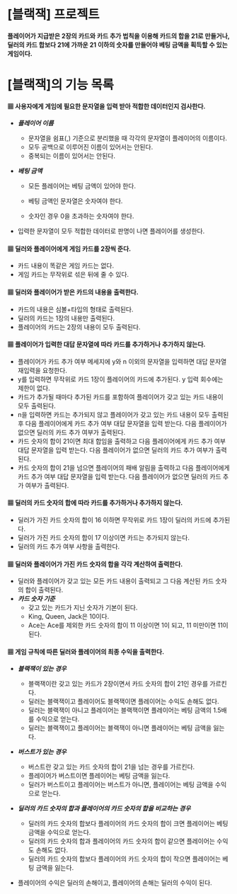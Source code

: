 # [블랙잭] 프로젝트

#### 플레이어가 지급받은 2장의 카드와 카드 추가 법칙을 이용해 카드의 합을 21로 만들거나, 딜러의 카드 합보다 21에 가까운 21 이하의 숫자를 만들어야 베팅 금액을 획득할 수 있는 게임이다.



# [블랙잭]의 기능 목록

#### ▦ 사용자에게 게임에 필요한 문자열을 입력 받아 적합한 데이터인지 검사한다.

- **_플레이어 이름_**
  - 문자열을 쉼표(,) 기준으로 분리했을 때 각각의 문자열이 플레이어의 이름이다.
  - 모두 공백으로 이루어진 이름이 있어서는 안된다.
  - 중복되는 이름이 있어서는 안된다.

- **_베팅 금액_**
  - 모든 플레이어는 베팅 금액이 있어야 한다.

  - 베팅 금액인 문자열은 숫자여야 한다.
  - 숫자인 경우 0을 초과하는 숫자여야 한다.

- 입력한 문자열이 모두 적합한 데이터로 판명이 나면 플레이어를 생성한다.

#### ▦ 딜러와 플레이어에게 게임 카드를 2장씩 준다.

- 카드 내용이 똑같은 게임 카드는 없다.
- 게임 카드는 무작위로 섞은 뒤에 줄 수 있다.

#### ▦ 딜러와 플레이어가 받은 카드의 내용을 출력한다.

- 카드의 내용은 심볼+타입의 형태로 출력된다.
- 딜러의 카드는 1장의 내용만 출력된다.
- 플레이어의 카드는 2장의 내용이 모두 출력된다.

#### ▦ 플레이어가 입력한 대답 문자열에 따라 카드를 추가하거나 추가하지 않는다.

- 플레이어가 카드 추가 여부 메세지에 y와 n 이외의 문자열을 입력하면 대답 문자열 재입력을 요청한다.
- y를 입력하면 무작위로 카드 1장이 플레이어의 카드에 추가된다. y 입력 회수에는 제한이 없다.
- 카드가 추가될 때마다 추가된 카드를 포함하여 플레이어가 갖고 있는 카드 내용이 모두 출력된다.
- n을 입력하면 카드는 추가되지 않고 플레이어가 갖고 있는 카드 내용이 모두 출력된 후 다음 플레이어에게 카드 추가 여부 대답 문자열을 입력 받는다. 다음 플레이어가 없으면 딜러의 카드 추가 여부가 출력된다.
- 카드 숫자의 합이 21이면 최대 합임을 출력하고 다음 플레이어에게 카드 추가 여부 대답 문자열을 입력 받는다. 다음 플레이어가 없으면 딜러의 카드 추가 여부가 출력된다.
- 카드 숫자의 합이 21을 넘으면 플레이어의 패배 알림을 출력하고 다음 플레이어에게 카드 추가 여부 대답 문자열을 입력 받는다. 다음 플레이어가 없으면 딜러의 카드 추가 여부가 출력된다.

#### ▦ 딜러의 카드 숫자의 합에 따라 카드를 추가하거나 추가하지 않는다.

- 딜러가 가진 카드 숫자의 합이 16 이하면 무작위로 카드 1장이 딜러의 카드에 추가된다.
- 딜러가 가진 카드 숫자의 합이 17 이상이면 카드는 추가되지 않는다.
- 딜러의 카드 추가 여부 사항을 출력한다.

#### ▦ 딜러와 플레이어가 가진 카드 숫자의 합을 각각 계산하여 출력한다.

- 딜러와 플레이어가 갖고 있는 모든 카드 내용이 출력되고 그 다음 계산된 카드 숫자의 합이 출력된다.
- **_카드 숫자 기준_**
  - 갖고 있는 카드가 지닌 숫자가 기본이 된다.
  - King, Queen, Jack은 10이다.
  - Ace는 Ace를 제외한 카드 숫자의 합이 11 이상이면 1이 되고, 11 미만이면 11이 된다.

#### ▦ 게임 규칙에 따른 딜러와 플레이어의 최종 수익을 출력한다.

- **_블랙잭이 있는 경우_**
  - 블랙잭이란 갖고 있는 카드가 2장이면서 카드 숫자의 합이 21인 경우를 가르킨다.
  - 딜러는 블랙잭이고 플레이어도 블랙잭이면 플레이어는 수익도 손해도 없다.
  - 딜러는 블랙잭이 아니고 플레이어는 블랙잭이면 플레이어는 베팅 금액의 1.5배를 수익으로 얻는다. 
  - 딜러는 블랙잭이고 플레이어는 블랙잭이 아니면 플레이어는 베팅 금액을 잃는다.

- **_버스트가 있는 경우_**
  - 버스트란 갖고 있는 카드 숫자의 합이 21을 넘는 경우를 가르킨다.
  - 플레이어가 버스트이면 플레이어는 베팅 금액을 잃는다.
  - 딜러가 버스트이고 플레이어는 버스트가 아니면, 플레이어는 베팅 금액을 수익으로 얻는다.


- **_딜러의 카드 숫자의 합과 플레이어의 카드 숫자의 합을 비교하는 경우_**
  - 딜러의 카드 숫자의 합보다 플레이어의 카드 숫자의 합이 크면 플레이어는 베팅 금액을 수익으로 얻는다.
  - 딜러의 카드 숫자의 합과 플레이어의 카드 숫자의 합이 같으면 플레이어는 수익도 손해도 없다.
  - 딜러의 카드 숫자의 합보다 플레이어의 카드 숫자의 합이 작으면 플레이어는 베팅 금액을 잃는다.

- 플레이어의 수익은 딜러의 손해이고, 플레이어의 손해는 딜러의 수익이 된다.

